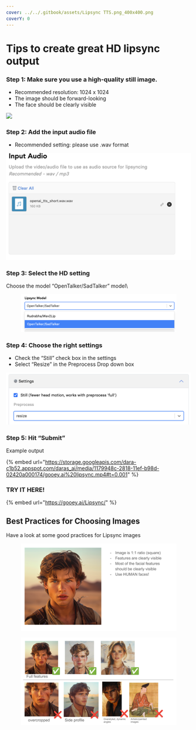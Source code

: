 ```yaml
---
cover: ../../.gitbook/assets/Lipsync TTS.png_400x400.png
coverY: 0
---
```


# Tips to create great HD lipsync output

### Step 1: Make sure you use a high-quality still image.

* Recommended resolution: 1024 x 1024
* The image should be forward-looking
* The face should be clearly visible

![](<../../.gitbook/assets/0 (8).png>)

### Step 2: Add the input audio file

* Recommended setting: please use .wav format

![](<../../.gitbook/assets/1 (8).png>)

### Step 3: Select the HD setting

Choose the model “OpenTalker/SadTalker” model\


<figure><img src="../../.gitbook/assets/2 (5).png" alt=""><figcaption></figcaption></figure>

### Step 4: Choose the right settings

* Check the “Still” check box in the settings
* Select “Resize” in the Preprocess Drop down box

![](<../../.gitbook/assets/3 (4).png>)

### Step 5: Hit “Submit”

Example output

{% embed url="https://storage.googleapis.com/dara-c1b52.appspot.com/daras_ai/media/1179948c-2818-11ef-b98d-02420a000174/gooey.ai%20lipsync.mp4#t=0.001" %}

### TRY IT HERE!

{% embed url="https://gooey.ai/Lipsync/" %}

## Best Practices for Choosing Images

Have a look at some good practices for Lipsync images&#x20;

<figure><img src="../../.gitbook/assets/lipsync-hd-tips (1).png" alt=""><figcaption></figcaption></figure>

<figure><img src="../../.gitbook/assets/lipsync-hd-tips (1) (1).png" alt=""><figcaption></figcaption></figure>
